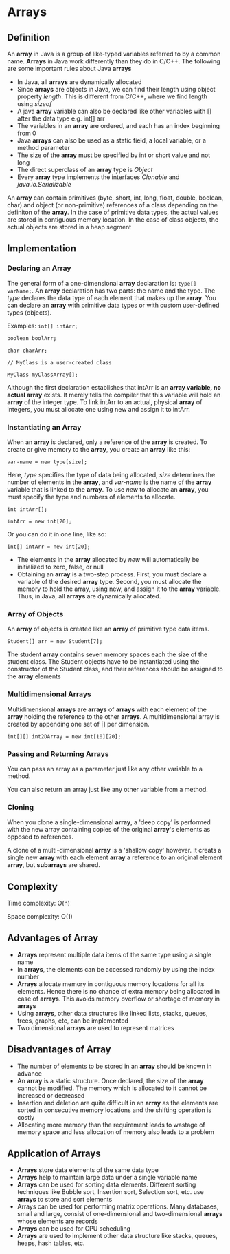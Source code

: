 # Arrays

## Definition 

An **array** in Java is a group of like-typed variables referred to by a common name. **Arrays** in Java work differently than they do in C/C++. The following are some important rules about Java **arrays**

- In Java, all **arrays** are dynamically allocated
- Since **arrays** are objects in Java, we can find their length using object property *length*. This is different from C/C++, where we find length using *sizeof*
- A java **array** variable can also be declared like other variables with [] after the data type e.g. int[] arr
- The variables in an **array** are ordered, and each has an index beginning from 0
- Java **arrays** can also be used as a static field, a local variable, or a method parameter
- The size of the **array** must be specified by int or short value and not long
- The direct superclass of an **array** type is *Object*
- Every **array** type implements the interfaces *Clonable* and *java.io.Serializable*

An **array** can contain primitives (byte, short, int, long, float, double, boolean, char) and object (or non-primitive) references of a class depending on the definiton of the **array**. In the case of primitive data types, the actual values are stored in contiguous memory location. In the case of class objects, the actual objects are stored in a heap segment

## Implementation

### Declaring an **Array**

The general form of a one-dimensional **array** declaration is: `type[] varName;`. An **array** declaration has two parts: the name and the type. The *type* declares the data type of each element that makes up the **array**. You can declare an **array** with primitive data types or with custom user-defined types (objects).

Examples:
`int[] intArr;`

`boolean boolArr;`

`char charArr;`

`// MyClass is a user-created class`

`MyClass myClassArray[];`

Although the first declaration establishes that intArr is an ****array** variable, no actual array** exists. It merely tells the compiler that this variable will hold an **array** of the integer type. To link intArr to an actual, physical **array** of integers, you must allocate one using new and assign it to intArr.

### Instantiating an **Array**

When an **array** is declared, only a reference of the **array** is created. To create or give memory to the **array**, you create an **array** like this:

`var-name = new type[size];`

Here, *type* specifies the type of data being allocated, *size* determines the number of elements in the **array**, and *var-name* is the name of the **array** variable that is linked to the **array**. To use *new* to allocate an **array**, you must specify the type and numbers of elements to allocate. 

`int intArr[];`

`intArr = new int[20];`

Or you can do it in one line, like so:

`int[] intArr = new int[20];`

- The elements in the **array** allocated by *new* will automatically be initialized to zero, false, or null
- Obtaining an **array** is a two-step process. First, you must declare a variable of the desired **array** type. Second, you must allocate the memory to hold the array, using new, and assign it to the **array** variable. Thus, in Java, all **arrays** are dynamically allocated.

### **Array** of Objects

An **array** of objects is created like an **array** of primitive type data items.

`Student[] arr = new Student[7];`

The student **array** contains seven memory spaces each the size of the student class. The Student objects have to be instantiated using the constructor of the Student class, and their references should be assigned to the **array** elements

### Multidimensional **Arrays**

Multidimensional **arrays** are **arrays** of **arrays** with each element of the **array** holding the reference to the other **arrays**. A multidimensional array is created by appending one set of [] per dimension.

`int[][] int2DArray = new int[10][20];`

### Passing and Returning **Arrays**

You can pass an array as a parameter just like any other variable to a method.

You can also return an array just like any other variable from a method.

### Cloning

When you clone a single-dimensional **array**, a 'deep copy' is performed with the new array containing copies of the original **array**'s elements as opposed to references.

A clone of a multi-dimensional **array** is a 'shallow copy' however. It creats a single new **array** with each element **array** a reference to an original element **array**, but **subarrays** are shared.

## Complexity

Time complexity: O(n)

Space complexity: O(1)

## Advantages of **Array**

- **Arrays** represent multiple data items of the same type using a single name
- In **arrays**, the elements can be accessed randomly by using the index number
- **Arrays** allocate memory in contiguous memory locations for all its elements. Hence there is no chance of extra memory being allocated in case of **arrays**. This avoids memory overflow or shortage of memory in **arrays**
- Using **arrays**, other data structures like linked lists, stacks, queues, trees, graphs, etc, can be implemented
- Two dimensional **arrays** are used to represent matrices

## Disadvantages of **Array**

- The number of elements to be stored in an **array** should be known in advance
- An **array** is a static structure. Once declared, the size of the **array** cannot be modified. The memory which is allocated to it cannot be increased or decreased
- Insertion and deletion are quite difficult in an **array** as the elements are sorted in consecutive memory locations and the shifting operation is costly
- Allocating more memory than the requirement leads to wastage of memory space and less allocation of memory also leads to a problem

## Application of **Arrays**

- **Arrays** store data elements of the same data type
- **Arrays** help to maintain large data under a single variable name
- **Arrays** can be used for sorting data elements. Different sorting techniques like Bubble sort, Insertion sort, Selection sort, etc. use **arrays** to store and sort elements
- Arrays can be used for performing matrix operations. Many databases, small and large, consist of one-dimensional and two-dimensional **arrays** whose elements are records
- **Arrays** can be used for CPU scheduling
- **Arrays** are used to implement other data structure like stacks, queues, heaps, hash tables, etc.
